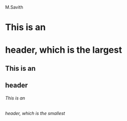 M.Savith
# This is an <h1> header, which is the largest
## This is an <h2> header
###### This is an <h6> header, which is the smallest
